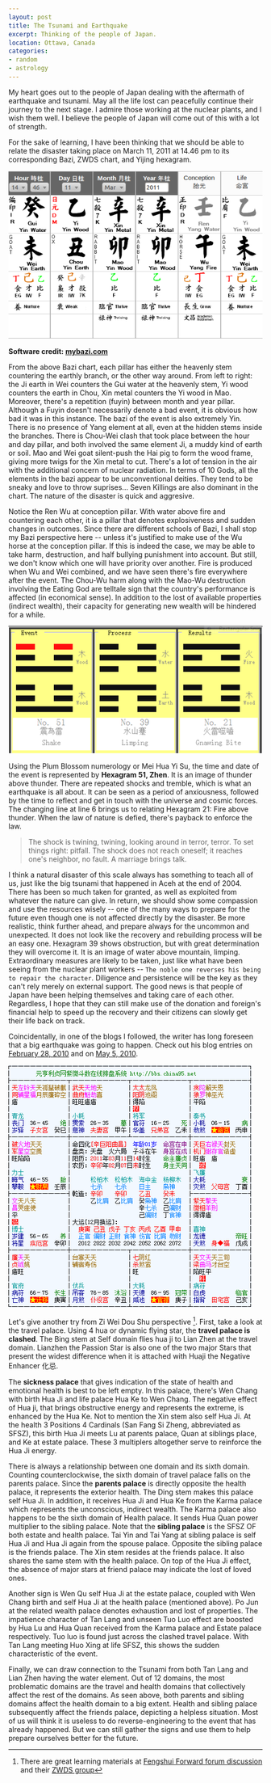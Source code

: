 ```yaml
---
layout: post
title: The Tsunami and Earthquake
excerpt: Thinking of the people of Japan.
location: Ottawa, Canada
categories:
- random
- astrology
---
```


My heart goes out to the people of Japan dealing with the aftermath of earthquake and tsunami. May all the life lost can peacefully continue their journey to the next stage. I admire those working at the nuclear plants, and I wish them well. I believe the people of Japan will come out of this with a lot of strength.

For the sake of learning, I have been thinking that we should be able to relate the disaster taking place on March 11, 2011 at 14.46 pm to its corresponding Bazi, ZWDS chart, and Yijing hexagram.

![alt bazi](/images/sendai-bazi.png "Event Bazi") 

**Software credit: [mybazi.com](http://www.mybazi.com/plotchart/4p.php)**

From the above Bazi chart, each pillar has either the heavenly stem countering the earthly branch, or the other way around. From left to right: the Ji earth in Wei counters the Gui water at the heavenly stem, Yi wood counters the earth in Chou, Xin metal counters the Yi wood in Mao. Moreover, there's a repetition (fuyin) between month and year pillar. Although a Fuyin doesn't necessarily denote a bad event, it is obvious how bad it was in this instance. The bazi of the event is also extremely Yin. There is no presence of Yang element at all, even at the hidden stems inside the branches. There is Chou-Wei clash that took place between the hour and day pillar, and both involved the same element Ji, a muddy kind of earth or soil. Mao and Wei goat silent-push the Hai pig to form the wood frame, giving more twigs for the Xin metal to cut. There's a lot of tension in the air with the additional concern of nuclear radiation. In terms of 10 Gods, all the elements in the bazi appear to be unconventional deities. They tend to be sneaky and love to throw suprises... Seven Killings are also dominant in the chart. The nature of the disaster is quick and aggresive. 

Notice the Ren Wu at conception pillar. With water above fire and countering each other, it is a pillar that denotes explosiveness and sudden changes in outcomes. Since there are different schools of Bazi, I shall stop my Bazi perspective here -- unless it's justified to make use of the Wu horse at the conception pillar. If this is indeed the case, we may be able to take harm, destruction, and half bullying punishment into account. But still, we don't know which one will have priority over another. Fire is produced when Wu and Wei combined, and we have seen there's fire everywhere after the event. The Chou-Wu harm along with the Mao-Wu destruction involving the Eating God are telltale sign that the country's performance is affected (in economical sense). In addition to the lost of available properties (indirect wealth), their capacity for generating new wealth will be hindered for a while.

![alt yijing](/images/hex51.png "Event Hexagram") 

Using the Plum Blossom numerology or Mei Hua Yi Su, the time and date of the event is represented by **Hexagram 51, Zhen**. It is an image of thunder above thunder. There are repeated shocks and tremble, which is what an earthquake is all about. It can be seen as a period of anxiousness, followed by the time to reflect and get in touch with the universe and cosmic forces. The changing line at line 6 brings us to relating Hexagram 21: Fire above thunder. When the law of nature is defied, there's payback to enforce the law.
> The shock is twining, twining, looking around in terror, terror. To set things right: pitfall. The shock does not reach oneself; it reaches one's neighbor, no fault. A marriage brings talk.

I think a natural disaster of this scale always has something to teach all of us, just like the big tsunami that happened in Aceh at the end of 2004. There has been so much taken for granted, as well as exploited from whatever the nature can give. In return, we should show some compassion and use the resources wisely -- one of the many ways to prepare for the future even though one is not affected directly by the disaster. Be more realistic, think further ahead, and prepare always for the uncommon and unexpected. It does not look like the recovery and rebuilding process will be an easy one. Hexagram 39 shows obstruction, but with great determination they will overcome it. It is an image of water above mountain, limping. Extraordinary measures are likely to be taken, just like what have been seeing from the nuclear plant workers -- `The noble one reverses his being to repair the character`. Diligence and persistence will be the key as they can't rely merely on external support. The good news is that people of Japan have been helping themselves and taking care of each other. Regardless, I hope that they can still make use of the donation and foreign's financial help to speed up the recovery and their citizens can slowly get their life back on track.

Coincidentally, in one of the blogs I followed, the writer has long foreseen that a big earthquake was going to happen. Check out his blog entries on [February 28, 2010](http://atouchofancientszhouyi.blogspot.com/2010_02_01_archive.html) and on [May 5, 2010](http://atouchofancientszhouyi.blogspot.com/2010/05/can-mountain-withstand-shocks.html).

![alt zwds](/images/ziwei-march11.png "Event ZWDS") 

Let's give another try from Zi Wei Dou Shu perspective [^1]. First, take a look at the travel palace. Using 4 hua or dynamic flying star, the **travel palace is clashed**. The Bing stem at Self domain flies hua ji to Lian Zhen at the travel domain. Lianzhen the Passion Star is also one of the two major Stars that present the widest difference when it is attached with Huaji the Negative Enhancer 化忌. 

The **sickness palace** that gives indication of the state of health and emotional health is best to be left empty. In this palace, there's Wen Chang with birth Hua Ji and life palace Hua Ke to Wen Chang. The negative effect of Hua ji, that brings obstructive energy and represents the extreme, is enhanced by the Hua Ke. Not to mention the Xin stem also self Hua Ji. At the health 3 Positions 4 Cardinals (San Fang Si Zheng, abbreviated as SFSZ), this birth Hua Ji meets Lu at parents palace, Quan at siblings place, and Ke at estate palace. These 3 multiplers altogether serve to reinforce the Hua Ji energy.

There is always a relationship between one domain and its sixth domain. Counting counterclockwise, the sixth domain of travel palace falls on the parents palace. Since the **parents palace** is directly opposite the health palace, it represents the exterior health. The Ding stem makes this palace self Hua Ji. In addition, it receives Hua Ji and Hua Ke from the Karma palace which represents the unconscious, indirect wealth. The Karma palace also happens to be the sixth domain of Health palace. It sends Hua Quan power multiplier to the sibling palace. Note that the **sibling palace** is the SFSZ OF both estate and health palace. Tai Yin and Tai Yang at sibling palace is self Hua Ji and Hua Ji again from the spouse palace. Opposite the sibling palace is the friends palace. The Xin stem resides at the friends palace. It also shares the same stem with the health palace. On top of the Hua Ji effect, the absence of major stars at friend palace may indicate the lost of loved ones. 

Another sign is Wen Qu self Hua Ji at the estate palace, coupled with Wen Chang birth and self Hua Ji at the health palace (mentioned above). Po Jun at the related wealth palace denotes exhaustion and lost of properties. The impatience character of Tan Lang and unseen Tuo Luo effect are boosted by Hua Lu and Hua Quan received from the Karma palace and Estate palace respectively. Tuo luo is found just across the clashed travel palace. With Tan Lang meeting Huo Xing at life SFSZ, this shows the sudden characteristic of the event.

Finally, we can draw connection to the Tsunami from both Tan Lang and Lian Zhen having the water element. Out of 12 domains, the most problematic domains are the travel and health domains that collectively affect the rest of the domains. As seen above, both parents and sibling domains affect the health domain to a big extent. Health and sibling palace subsequently affect the friends palace, depicting a helpless situation. Most of us will think it is useless to do reverse-engineering to the event that has already happened. But we can still gather the signs and use them to help prepare ourselves better for the future.

[^1]: There are great learning materials at [Fengshui Forward forum discussion](http://fengshuiforward.com/forum/) and their [ZWDS group](http://www.facebook.com/#!/group.php?gid=128356577191615)
